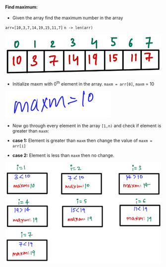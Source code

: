 #### Find maximum:
- Given the array find the maximum number in the array

`arr=[10,3,7,14,19,15,11,7]`
`n -> len(arr)`

![image](https://github.com/mayankdubey1996/DSA_and_Leetcode/blob/main/1.Linear%20Search/images/4.1find_max.png)

- Initialize maxm with 0<sup>th</sup> element in the array. `maxm = arr[0]`, `maxm` = 10

![image](https://github.com/mayankdubey1996/DSA_and_Leetcode/blob/main/1.Linear%20Search/images/4.2find_max.png)

- Now go through every element in the array `[1,n)` and check if element is greater than `maxm`:

- __case 1:__ Element is greater than `maxm` then change the value of `maxm = arr[i]`

- __case 2:__ Element is less than `maxm` then no change.

![image](https://github.com/mayankdubey1996/DSA_and_Leetcode/blob/main/1.Linear%20Search/images/4.3find_max.png)





